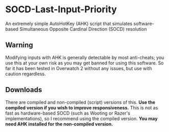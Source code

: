 # SOCD-Last-Input-Priority
An extremely simple AutoHotKey (AHK) script that simulates software-based Simultaneous Opposite Cardinal Direction (SOCD) resolution

## Warning
Modifying inputs with AHK is generally detectable by most anti-cheats; you use this at your own risk as you may get banned for using this software.
So far it has been tested in Overwatch 2 without any issues, but use with caution regardless.

## Downloads
There are compiled and non-compiled (script) versions of this. **Use the compiled version if you wish to improve responsiveness.**
This is not as fast as hardware-based SOCD (such as Wooting or Razer's implementations), so I recommend using the compiled version. **You may need AHK installed for the non-compiled version.**
